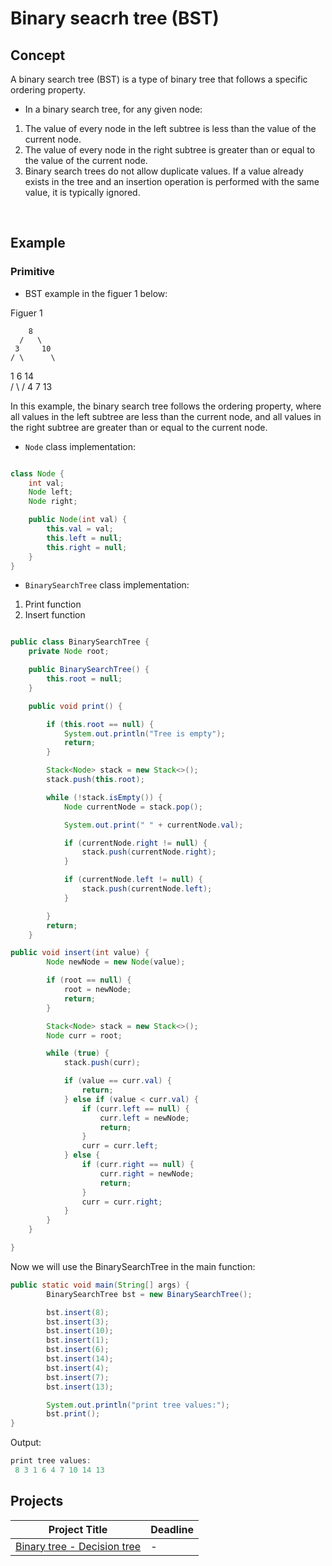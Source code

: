 # Binary seacrh tree (BST)

## Concept

A binary search tree (BST) is a type of binary tree that follows a specific ordering property.   
    
- In a binary search tree, for any given node:   
1. The value of every node in the left subtree is less than the value of the current node.     
2. The value of every node in the right subtree is greater than or equal to the value of the current node.    
3. Binary search trees do not allow duplicate values. If a value already exists in the tree and an insertion operation is performed with the same value, it is typically ignored.


<br/>
    
## Example 


### Primitive 
 
- BST example in the figuer 1 below:  

Figuer 1     

        8   
      /   \
     3     10   
    / \      \
   1   6      14  
      / \    /
     4   7  13   

   
In this example, the binary search tree follows the ordering property, where all values in the left subtree are less than the current node, and all values in the right subtree are greater than or equal to the current node.


- `Node` class implementation:

```java

class Node {
    int val;
    Node left;
    Node right;

    public Node(int val) {
        this.val = val;
        this.left = null;
        this.right = null;
    }
}

```

- `BinarySearchTree` class implementation:

1. Print function 
2. Insert function


```java

public class BinarySearchTree {
    private Node root;

    public BinarySearchTree() {
        this.root = null;
    }

    public void print() {

        if (this.root == null) {
            System.out.println("Tree is empty");
            return;
        }

        Stack<Node> stack = new Stack<>();
        stack.push(this.root);

        while (!stack.isEmpty()) {
            Node currentNode = stack.pop();

            System.out.print(" " + currentNode.val);

            if (currentNode.right != null) {
                stack.push(currentNode.right);
            }

            if (currentNode.left != null) {
                stack.push(currentNode.left);
            }

        }
        return;
    }

public void insert(int value) {
        Node newNode = new Node(value);

        if (root == null) {
            root = newNode;
            return;
        }

        Stack<Node> stack = new Stack<>();
        Node curr = root;

        while (true) {
            stack.push(curr);

            if (value == curr.val) {
                return;
            } else if (value < curr.val) {
                if (curr.left == null) {
                    curr.left = newNode;
                    return;
                }
                curr = curr.left;
            } else {
                if (curr.right == null) {
                    curr.right = newNode;
                    return;
                }
                curr = curr.right;
            }
        }
    }

}

```

Now we will use the BinarySearchTree in the main function:

```java
public static void main(String[] args) {
        BinarySearchTree bst = new BinarySearchTree();

        bst.insert(8);
        bst.insert(3);
        bst.insert(10);
        bst.insert(1);
        bst.insert(6);
        bst.insert(14);
        bst.insert(4);
        bst.insert(7);
        bst.insert(13);

        System.out.println("print tree values:");
        bst.print();
}

```

Output:
```java
print tree values:
 8 3 1 6 4 7 10 14 13
```

## Projects

Project Title | Deadline |
|:-----------:|:-------------|
|[Binary tree - Decision tree](https://github.com/SAFCSP-Team/binary-tree-with-non-premetive-data-type) | - | 
